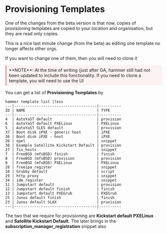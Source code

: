 <style>
div.warn {
    background-color: #fcf2f2;
    border-color: #dFb5b4;
    border-left: 5px solid #dfb5b4;
    padding: 0.5em;
    }
</style>

# Provisioning Templates

One of the changes from the beta version is that now, copies of provisioning templates are copied to your location and organisation, but they are read only copies.

This is a nice last minute change (from the beta) as editing one template no longer affects other orgs.

If you want to change one of them, then you will need to clone it

<div class=warn>**NOTE**:
At the time of writing (just after GA, hammer still had not been updated to include this functionality. If you need to clone a template, you will need to use the UI
</div>

You can get a list of **Provisioning Templates** by

```
hammer template list |less
---|-------------------------------------|----------
ID | NAME                                | TYPE
---|-------------------------------------|----------
4  | AutoYaST default                    | provision
6  | AutoYaST default PXELinux           | PXELinux
5  | AutoYaST SLES default               | provision
37 | Boot disk iPXE - generic host       | iPXE
36 | Boot disk iPXE - host               | iPXE
26 | epel                                | snippet
38 | Example Satellite Kickstart Default | provision
27 | fix_hosts                           | snippet
7  | FreeBSD (mfsBSD) finish             | finish
8  | FreeBSD (mfsBSD) provision          | provision
9  | FreeBSD (mfsBSD) PXELinux           | PXELinux
28 | freeipa_register                    | snippet
10 | Grubby default                      | script
29 | http_proxy                          | snippet
34 | idm_register                        | snippet
11 | Jumpstart default                   | provision
12 | Jumpstart default finish            | finish
13 | Jumpstart default PXEGrub           | PXEGrub
25 | Junos default finish                | finish
23 | Junos default SLAX                  | provision
---|-------------------------------------|----------

```

The two that we require for provisioning are **Kickstart default PXELinux** and **Satellite Kickstart Default**. The later brings in the **subscription_manager_registration** snippet also

